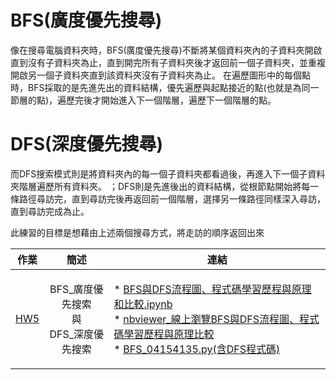 # BFS(廣度優先搜尋)
像在搜尋電腦資料夾時，BFS(廣度優先搜尋)不斷將某個資料夾內的子資料夾開啟直到沒有子資料夾為止，直到開完所有子資料夾後才返回前一個子資料夾，並重複開啟另一個子資料夾直到該資料夾沒有子資料夾為止。
在遍歷圖形中的每個點時，BFS採取的是先進先出的資料結構，優先遍歷與起點接近的點(也就是為同一節層的點)，遍歷完後才開始進入下一個階層，遍歷下一個階層的點。

# DFS(深度優先搜尋)
而DFS搜索模式則是將資料夾內的每一個子資料夾都看過後，再進入下一個子資料夾階層遍歷所有資料夾。
；DFS則是先進後出的資料結構，從根節點開始將每一條路徑尋訪完，直到尋訪完後再返回前一個階層，選擇另一條路徑同樣深入尋訪，直到尋訪完成為止。

此練習的目標是想藉由上述兩個搜尋方式，將走訪的順序返回出來

|                                 作業                                |                    簡述                    |                                                                                                                                                                                                                                                                                                                                                                                連結                                                                                                                                                                                                                                                                                                                                                                                |
|:-------------------------------------------------------------------:|:------------------------------------------:|:------------------------------------------------------------------------------------------------------------------------------------------------------------------------------------------------------------------------------------------------------------------------------------------------------------------------------------------------------------------------------------------------------------------------------------------------------------------------------------------------------------------------------------------------------------------------------------------------------------------------------------------------------------------------------------------------------------------------------------------------------------------:|
| [HW5](https://github.com/agying/leetcode-practices/tree/master/HW5) | BFS_廣度優先搜索<br>與<br>DFS_深度優先搜索 | <p align="left">* [BFS與DFS流程圖、程式碼學習歷程與原理和比較.ipynb](https://github.com/agying/leetcode-practices/blob/master/HW5/BFS%E8%88%87DFS%E6%B5%81%E7%A8%8B%E5%9C%96%E3%80%81%E7%A8%8B%E5%BC%8F%E7%A2%BC%E5%AD%B8%E7%BF%92%E6%AD%B7%E7%A8%8B%E8%88%87%E5%8E%9F%E7%90%86%E5%92%8C%E6%AF%94%E8%BC%83.ipynb)<br>* [nbviewer_線上瀏覽BFS與DFS流程圖、程式碼學習歷程與原理比較](https://nbviewer.jupyter.org/github/agying/leetcode-practices/blob/master/HW5/BFS%E8%88%87DFS%E6%B5%81%E7%A8%8B%E5%9C%96%E3%80%81%E7%A8%8B%E5%BC%8F%E7%A2%BC%E5%AD%B8%E7%BF%92%E6%AD%B7%E7%A8%8B%E8%88%87%E5%8E%9F%E7%90%86%E5%92%8C%E6%AF%94%E8%BC%83.ipynb)<br>* [BFS_04154135.py(含DFS程式碼)](https://github.com/agying/leetcode-practices/blob/master/HW5/BFS_04154135.py) |

